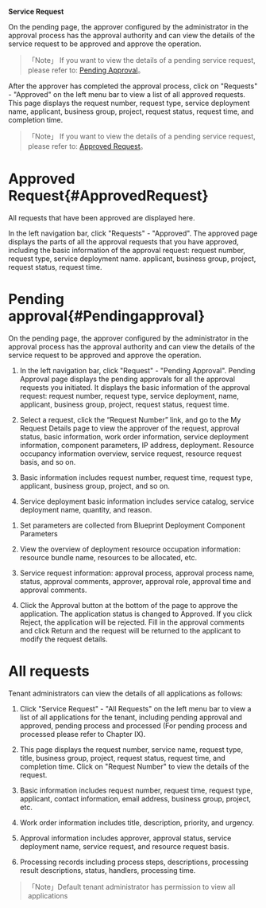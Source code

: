 **Service Request**

On the pending page, the approver configured by the administrator in the approval process has the approval authority and can view the details of the service request to be approved and approve the operation.

>「Note」
 If you want to view the details of a pending service request, please refer to: [Pending Approval](#Pendingapproval)。

After the approver has completed the approval process, click on "Requests" - "Approved" on the left menu bar to view a list of all approved requests. This page displays the request number, request type, service deployment name, applicant, business group, project, request status, request time, and completion time.

>「Note」
If you want to view the details of a pending service request, please refer to: [Approved Request](#ApprovedRequest)。

# Approved Request{#ApprovedRequest}

All requests that have been approved are displayed here.

In the left navigation bar, click "Requests" - "Approved". The approved page displays the parts of all the approval requests that you have approved, including the basic information of the approval request: request number, request type, service deployment name. applicant, business group, project, request status, request time.


# Pending approval{#Pendingapproval}

On the pending page, the approver configured by the administrator in the approval process has the approval authority and can view the details of the service request to be approved and approve the operation.

1. In the left navigation bar, click "Request" - "Pending Approval". Pending Approval page displays the pending approvals for all the approval requests you initiated. It displays the basic information of the approval request: request number, request type, service deployment, name, applicant, business group, project, request status, request time.

2. Select a request, click the “Request Number” link, and go to the My Request Details page to view the approver of the request, approval status, basic information, work order information, service deployment information, component parameters, IP address, deployment. Resource occupancy information overview, service request, resource request basis, and so on.

3. Basic information includes request number, request time, request type, applicant, business group, project, and so on.

4. Service deployment basic information includes service catalog, service deployment name, quantity, and reason.

<!-- -->

1. Set parameters are collected from Blueprint Deployment Component Parameters

2. View the overview of deployment resource occupation information: resource bundle name, resources to be allocated, etc.

3. Service request information: approval process, approval process name, status, approval comments, approver, approval role, approval time and approval comments.

4. Click the Approval button at the bottom of the page to approve the application. The application status is changed to Approved. If you click Reject, the application will be rejected. Fill in the approval comments and click Return and the request will be returned to the applicant to modify the request details.

# All requests

Tenant administrators can view the details of all applications as follows:

1. Click "Service Request" - "All Requests" on the left menu bar to view a list of all applications for the tenant, including pending approval and approved, pending process and processed (For pending process and processed please refer to Chapter IX).

2. This page displays the request number, service name, request type, title, business group, project, request status, request time, and completion time. Click on "Request Number" to view the details of the request.

3. Basic information includes request number, request time, request type, applicant, contact information, email address, business group, project, etc.

4. Work order information includes title, description, priority, and urgency.

5. Approval information includes approver, approval status, service deployment name, service request, and resource request basis.

6. Processing records including process steps, descriptions, processing result descriptions, status, handlers, processing time.

>「Note」Default tenant administrator has permission to view all applications
